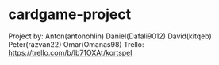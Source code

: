 # cardgame-project

Project by: 
Anton(antonohlin) 
Daniel(Dafali9012) 
David(kitqeb)
Peter(razvan22)
Omar(Omanas98) 
Trello:
https://trello.com/b/lb71OXAt/kortspel
